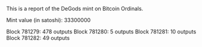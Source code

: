 This is a report of the DeGods mint on Bitcoin Ordinals.

Mint value (in satoshi): 33300000

Block 781279: 478 outputs
Block 781280: 5 outputs
Block 781281: 10 outputs
Block 781282: 49 outputs